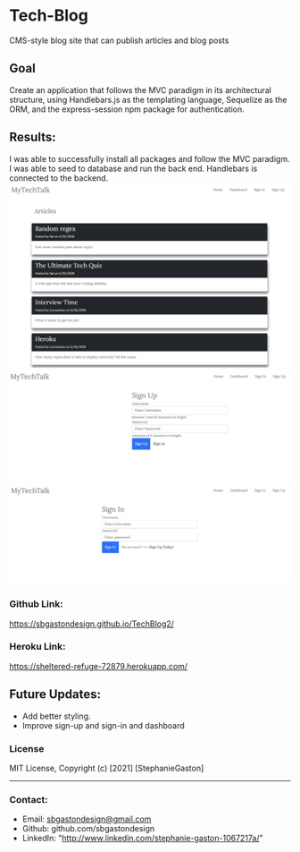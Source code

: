 # Tech-Blog

CMS-style blog site that can publish articles and blog posts

## Goal

Create an application that follows the MVC paradigm in its architectural structure, using Handlebars.js as the templating language, Sequelize as the ORM, and the express-session npm package for authentication.

## Results:

I was able to successfully install all packages and follow the MVC paradigm. I was able to seed to database and run the back end. Handlebars is connected to the backend.
![home.](/home.png)
![signup.](/signup.png)
![signin.](/signin.png)

### Github Link:

https://sbgastondesign.github.io/TechBlog2/

### Heroku Link:

https://sheltered-refuge-72879.herokuapp.com/

## Future Updates:

- Add better styling.
- Improve sign-up and sign-in and dashboard

### License

MIT License, Copyright (c) [2021] [StephanieGaston]

---

### Contact:

- Email: sbgastondesign@gmail.com
- Github: github.com/sbgastondesign
- LinkedIn: "http://www.linkedin.com/stephanie-gaston-1067217a/"
